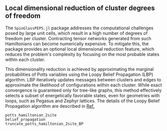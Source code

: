 ## Local dimensional reduction of cluster degrees of freedom
The `SpinGlassPEPS.jl` package addresses the computational challenges posed by large unit cells, which result in a high number of degrees of freedom per cluster. Contracting tensor networks generated from such Hamiltonians can become numerically expensive. To mitigate this, the package provides an optional local dimensional reduction feature, which reduces the problem's complexity by focusing on the most probable states within each cluster.

This dimensionality reduction is achieved by approximating the marginal probabilities of Potts variables using the Loopy Belief Propagation (LBP) algorithm. LBP iteratively updates messages between clusters and edges to approximate the likelihood of configurations within each cluster. While exact convergence is guaranteed only for tree-like graphs, this method effectively selects a subset of energetically favorable states, even for geometries with loops, such as Pegasus and Zephyr lattices. The details of the Loopy Belief Propagation algorithm are described in [Ref.](https://arxiv.org/abs/2411.16431)

```@docs
potts_hamiltonian_2site
belief_propagation
truncate_potts_hamiltonian_2site_BP
```